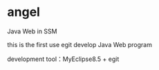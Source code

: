 # angel
Java Web in SSM 

this is the first use egit develop Java Web program

development tool：MyEclipse8.5 + egit
